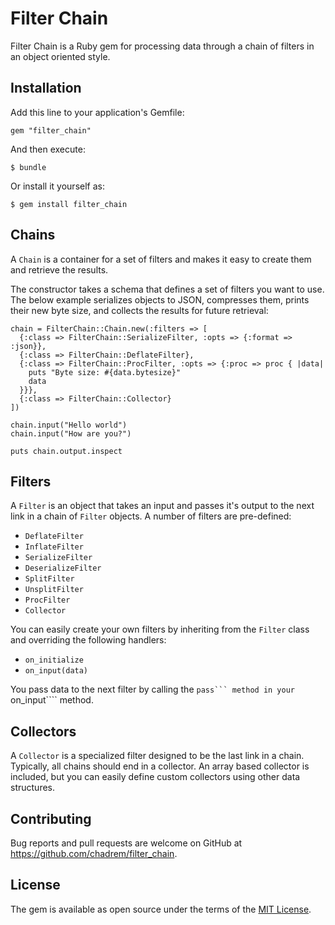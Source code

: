 # Filter Chain

Filter Chain is a Ruby gem for processing data through a chain of filters in an object oriented style.

## Installation

Add this line to your application's Gemfile:

    gem "filter_chain"

And then execute:

    $ bundle

Or install it yourself as:

    $ gem install filter_chain

## Chains

A ````Chain```` is a container for a set of filters and makes it easy to create them and retrieve the results.

The constructor takes a schema that defines a set of filters you want to use.
The below example serializes objects to JSON, compresses them, prints their new byte size, and collects the results for future retrieval:

    chain = FilterChain::Chain.new(:filters => [
      {:class => FilterChain::SerializeFilter, :opts => {:format => :json}},
      {:class => FilterChain::DeflateFilter},
      {:class => FilterChain::ProcFilter, :opts => {:proc => proc { |data|
        puts "Byte size: #{data.bytesize}"
        data
      }}},
      {:class => FilterChain::Collector}
    ])

    chain.input("Hello world")
    chain.input("How are you?")

    puts chain.output.inspect

## Filters

A ````Filter```` is an object that takes an input and passes it's output to the next link in a chain of ````Filter```` objects.
A number of filters are pre-defined:

- ````DeflateFilter````
- ````InflateFilter````
- ````SerializeFilter````
- ````DeserializeFilter````
- ````SplitFilter````
- ````UnsplitFilter````
- ````ProcFilter````
- ````Collector````

You can easily create your own filters by inheriting from the ````Filter```` class and overriding the following handlers:

- ````on_initialize````
- ````on_input(data)````

You pass data to the next filter by calling the ````pass``` method in your ````on_input```` method.

## Collectors

A ````Collector```` is a specialized filter designed to be the last link in a chain.
Typically, all chains should end in a collector.
An array based collector is included, but you can easily define custom collectors using other data structures.

## Contributing

Bug reports and pull requests are welcome on GitHub at https://github.com/chadrem/filter_chain.


## License

The gem is available as open source under the terms of the [MIT License](http://opensource.org/licenses/MIT).

